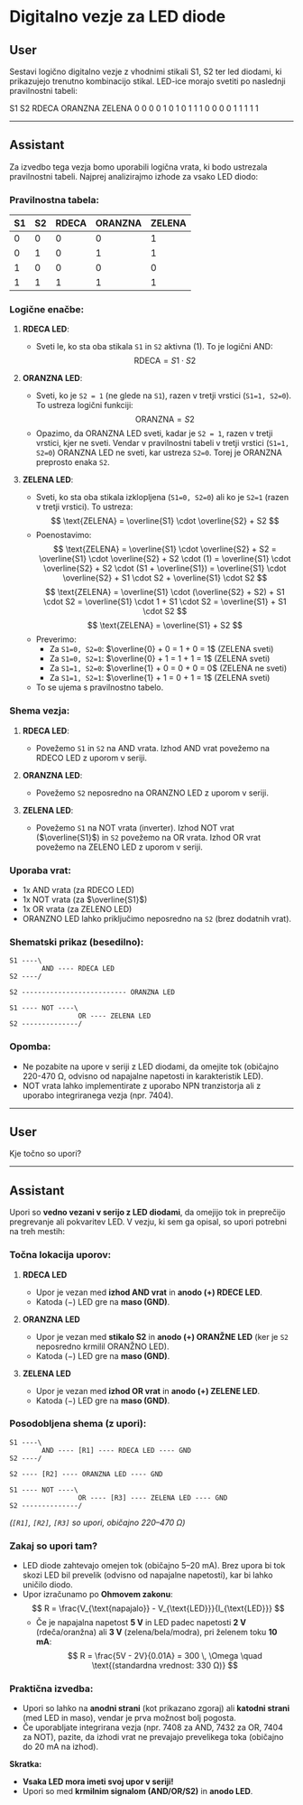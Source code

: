 # Digitalno vezje za LED diode

## User

Sestavi logično digitalno vezje z vhodnimi stikali S1, S2 ter led diodami, ki prikazujejo trenutno kombinacijo stikal. LED-ice morajo svetiti po naslednji pravilnostni tabeli:

S1 S2 RDECA ORANZNA ZELENA
0  0  0     0       1
0  1  0     1       1
1  0  0     0       0
1  1  1     1       1

---

## Assistant

Za izvedbo tega vezja bomo uporabili logična vrata, ki bodo ustrezala pravilnostni tabeli. Najprej analizirajmo izhode za vsako LED diodo:

### Pravilnostna tabela:
| S1 | S2 | RDECA | ORANZNA | ZELENA |
|----|----|-------|---------|--------|
| 0  | 0  |   0   |    0    |   1    |
| 0  | 1  |   0   |    1    |   1    |
| 1  | 0  |   0   |    0    |   0    |
| 1  | 1  |   1   |    1    |   1    |

### Logične enačbe:
1. **RDECA LED**:
   - Sveti le, ko sta oba stikala `S1` in `S2` aktivna (1). To je logični AND:
     $$
     \text{RDECA} = S1 \cdot S2
     $$

2. **ORANZNA LED**:
   - Sveti, ko je `S2 = 1` (ne glede na `S1`), razen v tretji vrstici (`S1=1, S2=0`). To ustreza logični funkciji:
     $$
     \text{ORANZNA} = S2
     $$
   - Opazimo, da ORANZNA LED sveti, kadar je `S2 = 1`, razen v tretji vrstici, kjer ne sveti. Vendar v pravilnostni tabeli v tretji vrstici (`S1=1, S2=0`) ORANZNA LED ne sveti, kar ustreza `S2=0`. Torej je ORANZNA preprosto enaka `S2`.

3. **ZELENA LED**:
   - Sveti, ko sta oba stikala izklopljena (`S1=0, S2=0`) ali ko je `S2=1` (razen v tretji vrstici). To ustreza:
     $$
     \text{ZELENA} = \overline{S1} \cdot \overline{S2} + S2
     $$
   - Poenostavimo:
     $$
     \text{ZELENA} = \overline{S1} \cdot \overline{S2} + S2 = \overline{S1} \cdot \overline{S2} + S2 \cdot (1) = \overline{S1} \cdot \overline{S2} + S2 \cdot (S1 + \overline{S1}) = \overline{S1} \cdot \overline{S2} + S1 \cdot S2 + \overline{S1} \cdot S2
     $$
     $$
     \text{ZELENA} = \overline{S1} \cdot (\overline{S2} + S2) + S1 \cdot S2 = \overline{S1} \cdot 1 + S1 \cdot S2 = \overline{S1} + S1 \cdot S2
     $$
     $$
     \text{ZELENA} = \overline{S1} + S2
     $$
   - Preverimo:
     - Za `S1=0, S2=0`: $\overline{0} + 0 = 1 + 0 = 1$ (ZELENA sveti)
     - Za `S1=0, S2=1`: $\overline{0} + 1 = 1 + 1 = 1$ (ZELENA sveti)
     - Za `S1=1, S2=0`: $\overline{1} + 0 = 0 + 0 = 0$ (ZELENA ne sveti)
     - Za `S1=1, S2=1`: $\overline{1} + 1 = 0 + 1 = 1$ (ZELENA sveti)
   - To se ujema s pravilnostno tabelo.

### Shema vezja:
1. **RDECA LED**:
   - Povežemo `S1` in `S2` na AND vrata. Izhod AND vrat povežemo na RDECO LED z uporom v seriji.

2. **ORANZNA LED**:
   - Povežemo `S2` neposredno na ORANZNO LED z uporom v seriji.

3. **ZELENA LED**:
   - Povežemo `S1` na NOT vrata (inverter). Izhod NOT vrat ($\overline{S1}$) in `S2` povežemo na OR vrata. Izhod OR vrat povežemo na ZELENO LED z uporom v seriji.

### Uporaba vrat:
- 1x AND vrata (za RDECO LED)
- 1x NOT vrata (za $\overline{S1}$)
- 1x OR vrata (za ZELENO LED)
- ORANZNO LED lahko priključimo neposredno na `S2` (brez dodatnih vrat).

### Shematski prikaz (besedilno):
```
S1 ----\
        AND ---- RDECA LED
S2 ----/

S2 -------------------------- ORANZNA LED

S1 ---- NOT ----\
                 OR ---- ZELENA LED
S2 --------------/
```

### Opomba:
- Ne pozabite na upore v seriji z LED diodami, da omejite tok (običajno 220-470 Ω, odvisno od napajalne napetosti in karakteristik LED).
- NOT vrata lahko implementirate z uporabo NPN tranzistorja ali z uporabo integriranega vezja (npr. 7404).

---

## User

Kje točno so upori?

---

## Assistant

Upori so **vedno vezani v serijo z LED diodami**, da omejijo tok in preprečijo pregrevanje ali pokvaritev LED. V vezju, ki sem ga opisal, so upori potrebni na treh mestih:

### **Točna lokacija uporov:**
1. **RDECA LED**  
   - Upor je vezan med **izhod AND vrat** in **anodo (+) RDECE LED**.  
   - Katoda (−) LED gre na **maso (GND)**.  

2. **ORANZNA LED**  
   - Upor je vezan med **stikalo S2** in **anodo (+) ORANŽNE LED** (ker je `S2` neposredno krmilil ORANŽNO LED).  
   - Katoda (−) LED gre na **maso (GND)**.  

3. **ZELENA LED**  
   - Upor je vezan med **izhod OR vrat** in **anodo (+) ZELENE LED**.  
   - Katoda (−) LED gre na **maso (GND)**.  

### **Posodobljena shema (z upori):**
```
S1 ----\
        AND ---- [R1] ---- RDECA LED ---- GND
S2 ----/

S2 ---- [R2] ---- ORANZNA LED ---- GND

S1 ---- NOT ----\
                 OR ---- [R3] ---- ZELENA LED ---- GND
S2 --------------/
```
*(`[R1]`, `[R2]`, `[R3]` so upori, običajno 220–470 Ω)*

### **Zakaj so upori tam?**  
- LED diode zahtevajo omejen tok (običajno 5–20 mA). Brez upora bi tok skozi LED bil prevelik (odvisno od napajalne napetosti), kar bi lahko uničilo diodo.  
- Upor izračunamo po **Ohmovem zakonu**:  
  $$
  R = \frac{V_{\text{napajalo}} - V_{\text{LED}}}{I_{\text{LED}}}
  $$
  - Če je napajalna napetost **5 V** in LED padec napetosti **2 V** (rdeča/oranžna) ali **3 V** (zelena/bela/modra), pri želenem toku **10 mA**:  
    $$
    R = \frac{5V - 2V}{0.01A} = 300 \, \Omega \quad \text{(standardna vrednost: 330 Ω)}
    $$

### **Praktična izvedba:**
- Upori so lahko na **anodni strani** (kot prikazano zgoraj) ali **katodni strani** (med LED in maso), vendar je prva možnost bolj pogosta.  
- Če uporabljate integrirana vezja (npr. 7408 za AND, 7432 za OR, 7404 za NOT), pazite, da izhodi vrat ne prevajajo prevelikega toka (običajno do 20 mA na izhod).  

**Skratka:**  
- **Vsaka LED mora imeti svoj upor v seriji!**  
- Upori so med **krmilnim signalom (AND/OR/S2)** in **anodo LED**.